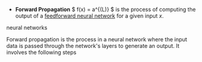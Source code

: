 - **Forward Propagation** $ f(x) = a^{(L)} $ is the process of computing the output of a [feedforward neural network](Neural%20Network.md) for a given input $x$.


 neural networks

Forward propagation is the process in a neural network where the input data is passed through the network's layers to generate an output. It involves the following steps
